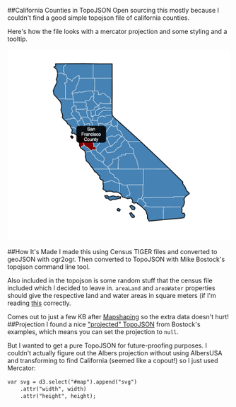 ##California Counties in TopoJSON
Open sourcing this mostly because I couldn't find a good simple topojson file of california counties.

Here's how the file looks with a mercator projection and some styling and a tooltip.

![](thumbnail.png)

##How It's Made
I made this using Census TIGER files and converted to geoJSON with ogr2ogr. Then converted to TopoJSON with Mike Bostock's topojson command line tool.

Also included in the topojson is some random stuff that the census file included which I decided to leave in.  `areaLand` and `areaWater` properties should give the respective land and water areas in square meters (if I'm reading [this](http://quickfacts.census.gov/qfd/meta/long_LND110210.htm) correctly. 

Comes out to just a few KB after [Mapshaping](http://www.mapshaper.org/) so the extra data doesn't hurt!
##Projection
I found a nice ["projected" TopoJSON]() from Bostock's examples, which means you can set the projection to `null`. 

But I wanted to get a pure TopoJSON for future-proofing purposes.  I couldn't actually figure out the Albers projection without using AlbersUSA and transforming to find California (seemed like a copout!) so I just used Mercator:

    var svg = d3.select("#map").append("svg")
	    .attr("width", width)
	    .attr("height", height);



